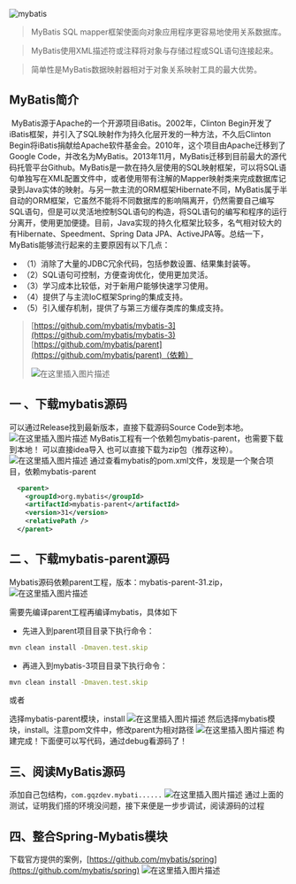![mybatis](http://mybatis.github.io/images/mybatis-logo.png)

> MyBatis SQL mapper框架使面向对象应用程序更容易地使用关系数据库。

> MyBatis使用XML描述符或注释将对象与存储过程或SQL语句连接起来。

> 简单性是MyBatis数据映射器相对于对象关系映射工具的最大优势。

## MyBatis简介

​		MyBatis源于Apache的一个开源项目iBatis。2002年，Clinton Begin开发了iBatis框架，并引入了SQL映射作为持久化层开发的一种方法，不久后Clinton Begin将iBatis捐献给Apache软件基金会。2010年，这个项目由Apache迁移到了Google Code，并改名为MyBatis。2013年11月，MyBatis迁移到目前最大的源代码托管平台Github。
​		MyBatis是一款在持久层使用的SQL映射框架，可以将SQL语句单独写在XML配置文件中，或者使用带有注解的Mapper映射类来完成数据库记录到Java实体的映射。与另一款主流的ORM框架Hibernate不同，MyBatis属于半自动的ORM框架，它虽然不能将不同数据库的影响隔离开，仍然需要自己编写SQL语句，但是可以灵活地控制SQL语句的构造，将SQL语句的编写和程序的运行分离开，使用更加便捷。
​		目前，Java实现的持久化框架比较多，名气相对较大的有Hibernate、Speedment、Spring Data JPA、ActiveJPA等。总结一下，MyBatis能够流行起来的主要原因有以下几点：

- （1）消除了大量的JDBC冗余代码，包括参数设置、结果集封装等。
- （2）SQL语句可控制，方便查询优化，使用更加灵活。
- （3）学习成本比较低，对于新用户能够快速学习使用。
- （4）提供了与主流IoC框架Spring的集成支持。
- （5）引入缓存机制，提供了与第三方缓存类库的集成支持。

> [https://github.com/mybatis/mybatis-3](https://github.com/mybatis/mybatis-3) 
> [https://github.com/mybatis/parent](https://github.com/mybatis/parent)（依赖） 
>
> ![在这里插入图片描述](https://img-blog.csdnimg.cn/20200714105950978.png)
## 一 、下载mybatis源码

可以通过Release找到最新版本，直接下载源码Source Code到本地。
![在这里插入图片描述](https://img-blog.csdnimg.cn/20200714102349425.png?x-oss-process=image/watermark,type_ZmFuZ3poZW5naGVpdGk,shadow_10,text_aHR0cHM6Ly9ibG9nLmNzZG4ubmV0L2dhbnF1YW56aG9uZw==,size_16,color_FFFFFF,t_70)
MyBatis工程有一个依赖包mybatis-parent，也需要下载到本地！
可以直接idea导入 也可以直接下载为zip包（推荐这种）。
![在这里插入图片描述](https://img-blog.csdnimg.cn/20200714104910920.png?x-oss-process=image/watermark,type_ZmFuZ3poZW5naGVpdGk,shadow_10,text_aHR0cHM6Ly9ibG9nLmNzZG4ubmV0L2dhbnF1YW56aG9uZw==,size_16,color_FFFFFF,t_70)
通过查看mybatis的pom.xml文件，发现是一个聚合项目，依赖mybatis-parent
```xml
  <parent>
    <groupId>org.mybatis</groupId>
    <artifactId>mybatis-parent</artifactId>
    <version>31</version>
    <relativePath />
  </parent>
```

## 二 、下载mybatis-parent源码

Mybatis源码依赖parent工程，版本：mybatis-parent-31.zip，
![在这里插入图片描述](https://img-blog.csdnimg.cn/20200714105316563.png?x-oss-process=image/watermark,type_ZmFuZ3poZW5naGVpdGk,shadow_10,text_aHR0cHM6Ly9ibG9nLmNzZG4ubmV0L2dhbnF1YW56aG9uZw==,size_16,color_FFFFFF,t_70)

需要先编译parent工程再编译mybatis，具体如下
- 先进入到parent项目目录下执行命令：
	

```bash
mvn clean install -Dmaven.test.skip
```

- 再进入到mybatis-3项目目录下执行命令：

```bash
mvn clean install -Dmaven.test.skip
```

或者

选择mybatis-parent模块，install
![在这里插入图片描述](https://img-blog.csdnimg.cn/20200714151742235.png?x-oss-process=image/watermark,type_ZmFuZ3poZW5naGVpdGk,shadow_10,text_aHR0cHM6Ly9ibG9nLmNzZG4ubmV0L2dhbnF1YW56aG9uZw==,size_16,color_FFFFFF,t_70)
然后选择mybatis模块，install。注意pom文件中，修改parent为相对路径
![在这里插入图片描述](https://img-blog.csdnimg.cn/20200714204343354.png?x-oss-process=image/watermark,type_ZmFuZ3poZW5naGVpdGk,shadow_10,text_aHR0cHM6Ly9ibG9nLmNzZG4ubmV0L2dhbnF1YW56aG9uZw==,size_16,color_FFFFFF,t_70)
构建完成！下面便可以写代码，通过debug看源码了！

## 三、阅读MyBatis源码
添加自己包结构，`com.gqzdev.mybati......`
![在这里插入图片描述](https://img-blog.csdnimg.cn/20200714212538641.png?x-oss-process=image/watermark,type_ZmFuZ3poZW5naGVpdGk,shadow_10,text_aHR0cHM6Ly9ibG9nLmNzZG4ubmV0L2dhbnF1YW56aG9uZw==,size_16,color_FFFFFF,t_70)
通过上面的测试，证明我们搭的环境没问题，接下来便是一步步调试，阅读源码的过程

## 四、整合Spring-Mybatis模块
下载官方提供的案例，[https://github.com/mybatis/spring](https://github.com/mybatis/spring)
![在这里插入图片描述](https://img-blog.csdnimg.cn/20200714212019582.png?x-oss-process=image/watermark,type_ZmFuZ3poZW5naGVpdGk,shadow_10,text_aHR0cHM6Ly9ibG9nLmNzZG4ubmV0L2dhbnF1YW56aG9uZw==,size_16,color_FFFFFF,t_70)